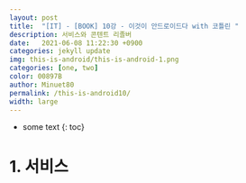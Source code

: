 ```yaml
---
layout: post
title:  "[IT] - [BOOK] 10강 - 이것이 안드로이드다 with 코틀린 "
description: 서비스와 콘텐트 리졸버
date:   2021-06-08 11:22:30 +0900
categories: jekyll update
img: this-is-android/this-is-android-1.png
categories: [one, two]
color: 00897B
author: Minuet80
permalink: /this-is-android10/
width: large
---
```


* some text
{: toc}


# 1. 서비스




<style>
.page-container {max-width: 1200px}‘’“”
</style>